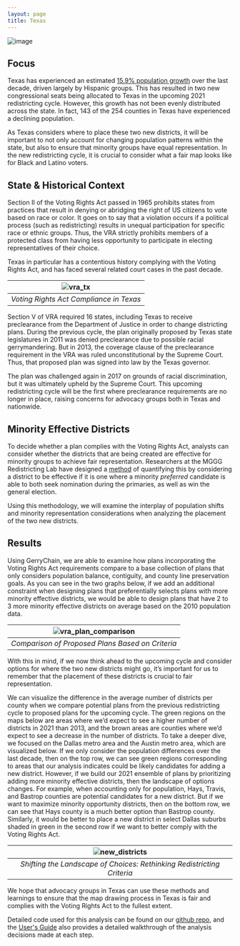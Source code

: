 ```yaml
---
layout: page
title: Texas
---
```


![image](https://user-images.githubusercontent.com/2799135/129251434-135ef164-32c9-43ee-bd97-4a92d3b3e3b8.png)


## Focus
Texas has experienced an estimated [15.9% population growth](https://www.texastribune.org/2021/08/12/texas-2020-census/) over the last decade, driven largely by Hispanic groups. This has resulted in two new congressional seats being allocated to Texas in the upcoming 2021 redistricting cycle. However, this growth has not been evenly distributed across the state. In fact, 143 of the 254 counties in Texas have experienced a declining population.

As Texas considers where to place these two new districts, it will be important to not only account for changing population patterns within the state, but also to ensure that minority groups have equal representation. In the new redistricting cycle, it is crucial to consider what a fair map looks like for Black and Latino voters. 

## State & Historical Context

Section II of the Voting Rights Act passed in 1965 prohibits states from practices that result in denying or abridging the right of US citizens to vote based on race or color. It goes on to say that a violation occurs if a political process (such as redistricting) results in unequal participation for specific race or ethnic groups. Thus, the VRA strictly prohibits members of a protected class from having less opportunity to participate in electing representatives of their choice. 

Texas in particular has a contentious history complying with the Voting Rights Act, and has faced several related court cases in the past decade.

| ![vra_tx](https://user-images.githubusercontent.com/2799135/129927714-3102b71e-9d22-4026-a40c-e1f04679cf61.png)| 
|:--:| 
| *Voting Rights Act Compliance in Texas*|


 
Section V of VRA required 16 states, including Texas to receive preclearance from the Department of Justice in order to change districting plans. During the previous cycle, the plan originally proposed by Texas state legislatures in 2011 was denied preclearance due to possible racial gerrymandering. But in 2013, the coverage clause of the preclearance requirement in the VRA was ruled unconstitutional by the Supreme Court. Thus, that proposed plan was signed into law by the Texas governor. 

The plan was challenged again in 2017 on grounds of racial discrimination, but it was ultimately upheld by the Supreme Court. This upcoming redistricting cycle will be the first where preclearance requirements are no longer in place, raising concerns for advocacy groups both in Texas and nationwide.

## Minority Effective Districts

To decide whether a plan complies with the Voting Rights Act, analysts can consider whether the districts that are being created are effective for minority groups to achieve fair representation. Researchers at the MGGG Redistricting Lab have designed a [method](https://mggg.org/vra) of quantifying this by considering a district to be effective if it is one where a minority _preferred_ candidate is able to both seek nomination during the primaries, as well as win the general election.

Using this methodology, we will examine the interplay of population shifts and minority representation considerations when analyzing the placement of the two new districts.


## Results


Using GerryChain, we are able to examine how plans incorporating the Voting Rights Act requirements compare to a base collection of plans that only considers population balance, contiguity, and county line preservation goals. As you can see in the two graphs below, if we add an additional constraint when designing plans that preferentially selects plans with more minority effective districts, we would be able to design plans that have 2 to 3 more minority effective districts on average based on the 2010 population data.

| ![vra_plan_comparison](https://user-images.githubusercontent.com/2799135/131414278-ffefe569-61c5-4ed5-bc3b-2563b4ea2a6f.png)| 
|:--:| 
| *Comparison of Proposed Plans Based on Criteria*|

With this in mind, if we now think ahead to the upcoming cycle and consider options for where the two new districts might go, it’s important for us to remember that the placement of these districts is crucial to fair representation. 

We can visualize the difference in the average number of districts per county when we compare potential plans from the previous redistricting cycle to proposed plans for the upcoming cycle. The green regions on the maps below are areas where we’d expect to see a higher number of districts in 2021 than 2013, and the brown areas are counties where we’d expect to see a decrease in the number of districts. To take a deeper dive, we focused on the Dallas metro area and the Austin metro area, which are visualized below. If we only consider the population differences over the last decade, then on the top row, we can see green regions corresponding to areas that our analysis indicates could be likely candidates for adding a new district. However, if we build our 2021 ensemble of plans by prioritizing adding more minority effective districts, then the landscape of options changes. For example, when accounting only for population, Hays, Travis, and Bastrop counties are potential candidates for a new district. But if we want to maximize minority opportunity districts, then on the bottom row, we can see that Hays county is a much better option than Bastrop county. Similarly, it would be better to place a new district in select Dallas suburbs shaded in green in the second row if we want to better comply with the Voting Rights Act. 


| ![new_districts](https://user-images.githubusercontent.com/2799135/131414541-6898b2c1-a0d3-4aa0-b176-76aa8d0df54a.png)| 
|:--:| 
| *Shifting the Landscape of Choices: Rethinking Redistricting Criteria*|


We hope that advocacy groups in Texas can use these methods and learnings to ensure that the map drawing process in Texas is fair and complies with the Voting Rights Act to the fullest extent.

Detailed code used for this analysis can be found on our [github repo](https://github.com/uwescience/dssg2021-redistricting), and the [User's Guide](https://uwescience.github.io/DSSG2021-redistricting-website/guide/) also provides a detailed walkthrough of the analysis decisions made at each step.
